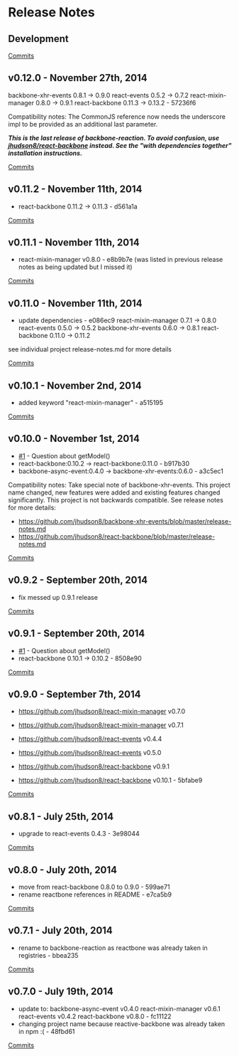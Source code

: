 # Release Notes

## Development

[Commits](https://github.com/jhudson8/backbone-reaction/compare/v0.12.0...master)

## v0.12.0 - November 27th, 2014
backbone-xhr-events 0.8.1 -> 0.9.0
react-events 0.5.2 -> 0.7.2
react-mixin-manager 0.8.0 -> 0.9.1
react-backbone 0.11.3 -> 0.13.2 - 57236f6

Compatibility notes:
The CommonJS reference now needs the underscore impl to be provided as an additional last parameter.

***This is the last release of backbone-reaction.  To avoid confusion, use [jhudson8/react-backbone](https://github.com/jhudson8/react-backbone) instead.  See the "with dependencies together" installation instructions.***


[Commits](https://github.com/jhudson8/backbone-reaction/compare/v0.11.2...v0.12.0)

## v0.11.2 - November 11th, 2014
- react-backbone 0.11.2 -> 0.11.3 - d561a1a


[Commits](https://github.com/jhudson8/backbone-reaction/compare/v0.11.1...v0.11.2)

## v0.11.1 - November 11th, 2014
- react-mixin-manager v0.8.0 - e8b9b7e
(was listed in previous release notes as being updated but I missed it)


[Commits](https://github.com/jhudson8/backbone-reaction/compare/v0.11.0...v0.11.1)

## v0.11.0 - November 11th, 2014
- update  dependencies - e086ec9
react-mixin-manager 0.7.1 -> 0.8.0
react-events 0.5.0 -> 0.5.2
backbone-xhr-events 0.6.0 -> 0.8.1
react-backbone 0.11.0 -> 0.11.2

see individual project release-notes.md for more details

[Commits](https://github.com/jhudson8/backbone-reaction/compare/v0.10.1...v0.11.0)

## v0.10.1 - November 2nd, 2014
- added keyword "react-mixin-manager" - a515195


[Commits](https://github.com/jhudson8/backbone-reaction/compare/v0.10.0...v0.10.1)

## v0.10.0 - November 1st, 2014
- [#1](https://github.com/jhudson8/backbone-reaction/issues/1) - Question about getModel()
- react-backbone:0.10.2 -> react-backbone:0.11.0 - b917b30
- backbone-async-event:0.4.0 -> backbone-xhr-events:0.6.0 - a3c5ec1

Compatibility notes:
Take special note of backbone-xhr-events.  This project name changed, new features were added and existing features changed significantly. This project is not backwards compatible.  See release notes for more details:

- https://github.com/jhudson8/backbone-xhr-events/blob/master/release-notes.md
- https://github.com/jhudson8/react-backbone/blob/master/release-notes.md

[Commits](https://github.com/jhudson8/backbone-reaction/compare/v0.9.2...v0.10.0)

## v0.9.2 - September 20th, 2014
- fix messed up 0.9.1 release

[Commits](https://github.com/jhudson8/backbone-reaction/compare/v0.9.1...master)

## v0.9.1 - September 20th, 2014
- [#1](https://github.com/jhudson8/backbone-reaction/issues/1) - Question about getModel()
- react-backbone 0.10.1 -> 0.10.2 - 8508e90

[Commits](https://github.com/jhudson8/backbone-reaction/compare/v0.9.0...v0.9.1)

## v0.9.0 - September 7th, 2014
 -  https://github.com/jhudson8/react-mixin-manager v0.7.0 
 +  https://github.com/jhudson8/react-mixin-manager v0.7.1 
 -  https://github.com/jhudson8/react-events v0.4.4 
 +  https://github.com/jhudson8/react-events v0.5.0    
 -  https://github.com/jhudson8/react-backbone v0.9.1 
 +  https://github.com/jhudson8/react-backbone v0.10.1 - 5bfabe9

[Commits](https://github.com/jhudson8/backbone-reaction/compare/v0.8.1...v0.9.0)

## v0.8.1 - July 25th, 2014
- upgrade to react-events 0.4.3 - 3e98044

[Commits](https://github.com/jhudson8/backbone-reaction/compare/v0.8.0...v0.8.1)

## v0.8.0 - July 20th, 2014
- move from react-backbone 0.8.0 to 0.9.0 - 599ae71
- rename reactbone references in README - e7ca5b9

[Commits](https://github.com/jhudson8/backbone-reaction/compare/v0.7.1...v0.8.0)

## v0.7.1 - July 20th, 2014
- rename to backbone-reaction as reactbone was already taken in registries - bbea235

[Commits](https://github.com/jhudson8/reactbone/compare/v0.7.0...v0.7.1)

## v0.7.0 - July 19th, 2014
- update to: 
    backbone-async-event v0.4.0
    react-mixin-manager v0.6.1
    react-events v0.4.2
    react-backbone v0.8.0 - fc11122
- changing project name because reactive-backbone was already taken in npm :( - 48fbd61

[Commits](https://github.com/jhudson8/reactbone/compare/e66b975...v0.7.0)
